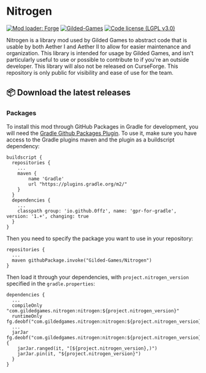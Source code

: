 # Nitrogen
[![Mod loader: Forge](https://img.shields.io/badge/mod%20loader-forge-CC974D?style=flat-square)](https://files.minecraftforge.net/net/minecraftforge/forge/)
[![Gilded-Games](https://circleci.com/gh/Gilded-Games/Nitrogen/tree/1.19.svg?style=shield)](https://app.circleci.com/pipelines/github/Gilded-Games/Nitrogen?branch=1.19)
[![Code license (LGPL v3.0)](https://img.shields.io/badge/code%20license-LGPL%20v3.0-green.svg?style=flat-square)](https://github.com/Gilded-Games/Nitrogen/blob/1.19/LICENSE.txt)

Nitrogen is a library mod used by Gilded Games to abstract code that is usable by both Aether I and Aether II to allow for easier maintenance and organization. This library is intended for usage by Gilded Games, and isn't particularly useful to use or possible to contribute to if you're an outside developer. This library will also not be released on CurseForge. This repository is only public for visibility and ease of use for the team.

## :package: Download the latest releases
### Packages
To install this mod through GitHub Packages in Gradle for development, you will need the [Gradle Github Packages Plugin](https://github.com/0ffz/gpr-for-gradle). To use it, make sure you have access to the Gradle plugins maven and the plugin as a buildscript dependency:
```
buildscript {
  repositories {
    ...
    maven {
        name 'Gradle'
        url "https://plugins.gradle.org/m2/"
    }
  }
  dependencies {
    ...
    classpath group: 'io.github.0ffz', name: 'gpr-for-gradle', version: '1.+', changing: true
  }
}
```
Then you need to specify the package you want to use in your repository:
```
repositories {
  ...
  maven githubPackage.invoke("Gilded-Games/Nitrogen")
}
```
Then load it through your dependencies, with `project.nitrogen_version` specified in the `gradle.properties`:
```
dependencies {
  ...
  compileOnly "com.gildedgames.nitrogen:nitrogen:${project.nitrogen_version}"
  runtimeOnly fg.deobf("com.gildedgames.nitrogen:nitrogen:${project.nitrogen_version}")
  ...
  jarJar fg.deobf("com.gildedgames.nitrogen:nitrogen:${project.nitrogen_version}") {
    jarJar.ranged(it, "[${project.nitrogen_version},)")
    jarJar.pin(it, "${project.nitrogen_version}")
  }
}
```

